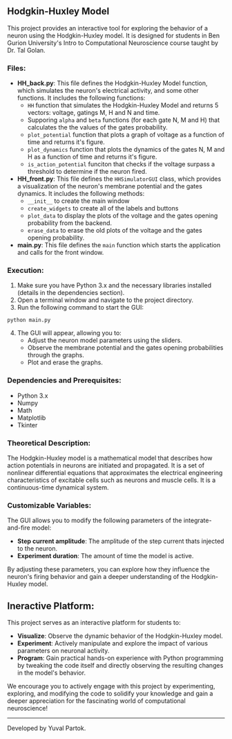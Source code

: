 ## Hodgkin-Huxley Model

This project provides an interactive tool for exploring the behavior of a neuron using the Hodgkin-Huxley model. It is designed for students in Ben Gurion University's Intro to Computational Neuroscience course taught by Dr. Tal Golan.

### Files:

- **HH_back.py**: This file defines the Hodgkin-Huxley Model function, which simulates the neuron's electrical activity, and some other functions. 
It includes the following functions:
  - `HH` function that simulates the Hodgkin-Huxley Model and returns 5 vectors: voltage, gatings M, H and N and time.
  - Supporing `alpha` and `beta` functions (for each gate N, M and H) that calculates the the values of the gates probability.
  - `plot_potential` function that plots a graph of voltage as a function of time and returns it's figure.
  - `plot_dynamics` function that plots the dynamics of the gates N, M and H as a function of time and returns it's figure.
  - `is_action_potential` funciton that checks if the voltage surpass a threshold to determine if the neuron fired.
- **HH_front.py**: This file defines the `HHSimulatorGUI` class, which provides a visualization of the neuron's membrane potential and the gates dynamics. 
It includes the following methods:
  - `__init__` to create the main window
  - `create_widgets` to create all of the labels and buttons
  - `plot_data` to display the plots of the voltage and the gates opening probability from the backend.
  - `erase_data` to erase the old plots of the voltage and the gates opening probability.
- **main.py**: This file defines the `main` function which starts the application and calls for the front window.

### Execution:

1. Make sure you have Python 3.x and the necessary libraries installed (details in the dependencies section).
2. Open a terminal window and navigate to the project directory.
3. Run the following command to start the GUI:

```
python main.py
```

4. The GUI will appear, allowing you to:
   - Adjust the neuron model parameters using the sliders.
   - Observe the membrane potential and the gates opening probabilities through the graphs.
   - Plot and erase the graphs.

### Dependencies and Prerequisites:

- Python 3.x
- Numpy
- Math
- Matplotlib
- Tkinter

### Theoretical Description:

The Hodgkin-Huxley model is a mathematical model that describes how action potentials in neurons are initiated and propagated. It is a set of nonlinear differential equations that approximates the electrical engineering characteristics of excitable cells such as neurons and muscle cells. It is a continuous-time dynamical system.

### Customizable Variables:

The GUI allows you to modify the following parameters of the integrate-and-fire model:

- **Step current amplitude**: The amplitude of the step current thats injected to the neuron.
- **Experiment duration**: The amount of time the model is active.

By adjusting these parameters, you can explore how they influence the neuron's firing behavior and gain a deeper understanding of the Hodgkin-Huxley model.

## Ineractive Platform:

This project serves as an interactive platform for students to:

- **Visualize**: Observe the dynamic behavior of the Hodgkin-Huxley model.
- **Experiment**: Actively manipulate and explore the impact of various parameters on neuronal activity.
- **Program**: Gain practical hands-on experience with Python programming by tweaking the code itself and directly observing the resulting changes in the model's behavior.

We encourage you to actively engage with this project by experimenting, exploring, and modifying the code to solidify your knowledge and gain a deeper appreciation for the fascinating world of computational neuroscience!

---

Developed by Yuval Partok.
